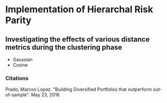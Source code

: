 # Implementation of Hierarchal Risk Parity 
## Investigating the effects of various distance metrics during the clustering phase
- Gaussian
- Cosine

### Citations
Prado, Marcos Lopez. "Building Diversified Portfolios that outperform out-of-sample". May 23, 2016